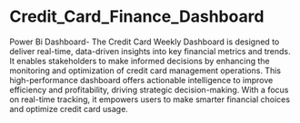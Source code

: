 # Credit_Card_Finance_Dashboard
Power Bi Dashboard-
The Credit Card Weekly Dashboard is designed to deliver real-time, data-driven insights into key financial metrics and trends. It enables stakeholders to make informed decisions by enhancing the monitoring and optimization of credit card management operations. This high-performance dashboard offers actionable intelligence to improve efficiency and profitability, driving strategic decision-making. With a focus on real-time tracking, it empowers users to make smarter financial choices and optimize credit card usage.
